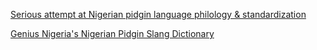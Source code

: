[Serious attempt at Nigerian pidgin language philology & standardization](https://nigerianpidgin.com/)

[Genius Nigeria's Nigerian Pidgin Slang Dictionary](https://genius.com/19876788)

